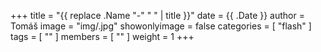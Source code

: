 +++
title = "{{ replace .Name "-" " " | title }}"
date = {{ .Date }}
author = Tomáš
image = "img/.jpg"
showonlyimage = false
categories = [ "flash" ]
tags = [ "" ]
members = [ "" ]
weight = 1
+++

